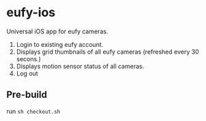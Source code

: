 # eufy-ios
Universal iOS app for eufy cameras.

1. Login to existing eufy account.
2. Displays grid thumbnails of all eufy cameras (refreshed every 30 secons.)
3. Displays motion sensor status of all cameras.
4. Log out

## Pre-build

run ```sh checkout.sh```

